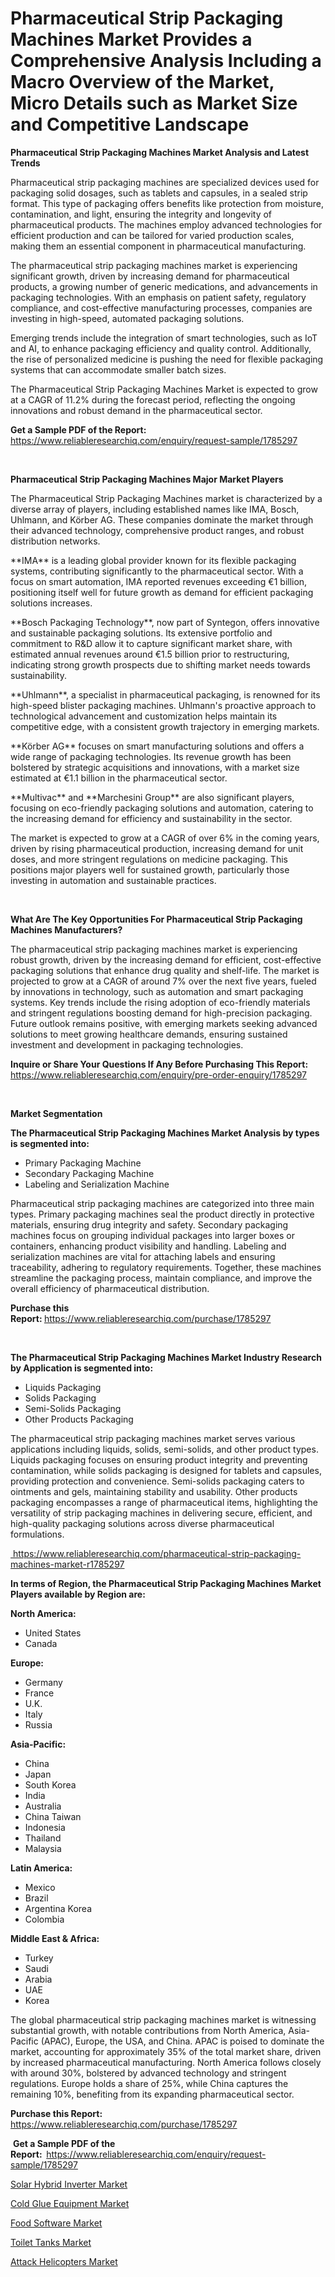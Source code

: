 <p><h1>Pharmaceutical Strip Packaging Machines Market Provides a Comprehensive Analysis Including a Macro Overview of the Market, Micro Details such as Market Size and Competitive Landscape</h1></p><p><strong>Pharmaceutical Strip Packaging Machines Market Analysis and Latest Trends</strong></p>
<p><p>Pharmaceutical strip packaging machines are specialized devices used for packaging solid dosages, such as tablets and capsules, in a sealed strip format. This type of packaging offers benefits like protection from moisture, contamination, and light, ensuring the integrity and longevity of pharmaceutical products. The machines employ advanced technologies for efficient production and can be tailored for varied production scales, making them an essential component in pharmaceutical manufacturing.</p><p>The pharmaceutical strip packaging machines market is experiencing significant growth, driven by increasing demand for pharmaceutical products, a growing number of generic medications, and advancements in packaging technologies. With an emphasis on patient safety, regulatory compliance, and cost-effective manufacturing processes, companies are investing in high-speed, automated packaging solutions. </p><p>Emerging trends include the integration of smart technologies, such as IoT and AI, to enhance packaging efficiency and quality control. Additionally, the rise of personalized medicine is pushing the need for flexible packaging systems that can accommodate smaller batch sizes.</p><p>The Pharmaceutical Strip Packaging Machines Market is expected to grow at a CAGR of 11.2% during the forecast period, reflecting the ongoing innovations and robust demand in the pharmaceutical sector.</p></p>
<p><strong>Get a Sample PDF of the Report:&nbsp;</strong> <a href="https://www.reliableresearchiq.com/enquiry/request-sample/1785297?utm_campaign=1121&utm_medium=2&utm_source=Github&utm_content=ia&utm_term=18112024&utm_id=pharmaceutical-strip-packaging-machines">https://www.reliableresearchiq.com/enquiry/request-sample/1785297</a></p>
<p>&nbsp;</p>
<p><strong>Pharmaceutical Strip Packaging Machines Major Market Players</strong></p>
<p><p>The Pharmaceutical Strip Packaging Machines market is characterized by a diverse array of players, including established names like IMA, Bosch, Uhlmann, and Körber AG. These companies dominate the market through their advanced technology, comprehensive product ranges, and robust distribution networks.</p><p>**IMA** is a leading global provider known for its flexible packaging systems, contributing significantly to the pharmaceutical sector. With a focus on smart automation, IMA reported revenues exceeding €1 billion, positioning itself well for future growth as demand for efficient packaging solutions increases.</p><p>**Bosch Packaging Technology**, now part of Syntegon, offers innovative and sustainable packaging solutions. Its extensive portfolio and commitment to R&D allow it to capture significant market share, with estimated annual revenues around €1.5 billion prior to restructuring, indicating strong growth prospects due to shifting market needs towards sustainability.</p><p>**Uhlmann**, a specialist in pharmaceutical packaging, is renowned for its high-speed blister packaging machines. Uhlmann's proactive approach to technological advancement and customization helps maintain its competitive edge, with a consistent growth trajectory in emerging markets.</p><p>**Körber AG** focuses on smart manufacturing solutions and offers a wide range of packaging technologies. Its revenue growth has been bolstered by strategic acquisitions and innovations, with a market size estimated at €1.1 billion in the pharmaceutical sector.</p><p>**Multivac** and **Marchesini Group** are also significant players, focusing on eco-friendly packaging solutions and automation, catering to the increasing demand for efficiency and sustainability in the sector.</p><p>The market is expected to grow at a CAGR of over 6% in the coming years, driven by rising pharmaceutical production, increasing demand for unit doses, and more stringent regulations on medicine packaging. This positions major players well for sustained growth, particularly those investing in automation and sustainable practices.</p></p>
<p>&nbsp;</p>
<p><strong>What Are The Key Opportunities For Pharmaceutical Strip Packaging Machines Manufacturers?</strong></p>
<p><p>The pharmaceutical strip packaging machines market is experiencing robust growth, driven by the increasing demand for efficient, cost-effective packaging solutions that enhance drug quality and shelf-life. The market is projected to grow at a CAGR of around 7% over the next five years, fueled by innovations in technology, such as automation and smart packaging systems. Key trends include the rising adoption of eco-friendly materials and stringent regulations boosting demand for high-precision packaging. Future outlook remains positive, with emerging markets seeking advanced solutions to meet growing healthcare demands, ensuring sustained investment and development in packaging technologies.</p></p>
<p><strong>Inquire or Share Your Questions If Any Before Purchasing This Report:</strong> <a href="https://www.reliableresearchiq.com/enquiry/pre-order-enquiry/1785297?utm_campaign=1121&utm_medium=2&utm_source=Github&utm_content=ia&utm_term=18112024&utm_id=pharmaceutical-strip-packaging-machines">https://www.reliableresearchiq.com/enquiry/pre-order-enquiry/1785297</a></p>
<p>&nbsp;</p>
<p><strong>Market Segmentation</strong></p>
<p><strong>The Pharmaceutical Strip Packaging Machines Market Analysis by types is segmented into:</strong></p>
<p><ul><li>Primary Packaging Machine</li><li>Secondary Packaging Machine</li><li>Labeling and Serialization Machine</li></ul></p>
<p><p>Pharmaceutical strip packaging machines are categorized into three main types. Primary packaging machines seal the product directly in protective materials, ensuring drug integrity and safety. Secondary packaging machines focus on grouping individual packages into larger boxes or containers, enhancing product visibility and handling. Labeling and serialization machines are vital for attaching labels and ensuring traceability, adhering to regulatory requirements. Together, these machines streamline the packaging process, maintain compliance, and improve the overall efficiency of pharmaceutical distribution.</p></p>
<p><strong>Purchase this Report:&nbsp;</strong><a href="https://www.reliableresearchiq.com/purchase/1785297?utm_campaign=1121&utm_medium=2&utm_source=Github&utm_content=ia&utm_term=18112024&utm_id=pharmaceutical-strip-packaging-machines">https://www.reliableresearchiq.com/purchase/1785297</a></p>
<p>&nbsp;</p>
<p><strong>The Pharmaceutical Strip Packaging Machines Market Industry Research by Application is segmented into:</strong></p>
<p><ul><li>Liquids Packaging</li><li>Solids Packaging</li><li>Semi-Solids Packaging</li><li>Other Products Packaging</li></ul></p>
<p><p>The pharmaceutical strip packaging machines market serves various applications including liquids, solids, semi-solids, and other product types. Liquids packaging focuses on ensuring product integrity and preventing contamination, while solids packaging is designed for tablets and capsules, providing protection and convenience. Semi-solids packaging caters to ointments and gels, maintaining stability and usability. Other products packaging encompasses a range of pharmaceutical items, highlighting the versatility of strip packaging machines in delivering secure, efficient, and high-quality packaging solutions across diverse pharmaceutical formulations.</p></p>
<p><a href="https://www.reliableresearchiq.com/pharmaceutical-strip-packaging-machines-market-r1785297?utm_campaign=1121&utm_medium=2&utm_source=Github&utm_content=ia&utm_term=18112024&utm_id=pharmaceutical-strip-packaging-machines">&nbsp;https://www.reliableresearchiq.com/pharmaceutical-strip-packaging-machines-market-r1785297</a></p>
<p><strong>In terms of Region, the Pharmaceutical Strip Packaging Machines Market Players available by Region are:</strong></p>
<p>
    <p> <strong> North America: </strong>
        <ul>
            <li>United States</li>
            <li>Canada</li>
        </ul>
        </p> 
    <p> <strong> Europe: </strong>
        <ul>
            <li>Germany</li>
            <li>France</li>
            <li>U.K.</li>
            <li>Italy</li>
            <li>Russia</li>
        </ul>
        </p> 
    <p> <strong> Asia-Pacific: </strong>
        <ul>
            <li>China</li>
            <li>Japan</li>
            <li>South Korea</li>
            <li>India</li>
            <li>Australia</li>
            <li>China Taiwan</li>
            <li>Indonesia</li>
            <li>Thailand</li>
            <li>Malaysia</li>
        </ul>
        </p> 
    <p> <strong> Latin America: </strong>
        <ul>
            <li>Mexico</li>
            <li>Brazil</li>
            <li>Argentina Korea</li>
            <li>Colombia</li>
        </ul>
        </p> 
    <p> <strong> Middle East & Africa: </strong>
        <ul>
            <li>Turkey</li>
            <li>Saudi</li>
            <li>Arabia</li>
            <li>UAE</li>
            <li>Korea</li>
        </ul>
    </p>
    </p>
<p><p>The global pharmaceutical strip packaging machines market is witnessing substantial growth, with notable contributions from North America, Asia-Pacific (APAC), Europe, the USA, and China. APAC is poised to dominate the market, accounting for approximately 35% of the total market share, driven by increased pharmaceutical manufacturing. North America follows closely with around 30%, bolstered by advanced technology and stringent regulations. Europe holds a share of 25%, while China captures the remaining 10%, benefiting from its expanding pharmaceutical sector.</p></p>
<p><strong>Purchase this Report: </strong><a href="https://www.reliableresearchiq.com/purchase/1785297?utm_campaign=1121&utm_medium=2&utm_source=Github&utm_content=ia&utm_term=18112024&utm_id=pharmaceutical-strip-packaging-machines">https://www.reliableresearchiq.com/purchase/1785297</a></p>
<p>&nbsp;<strong>Get a Sample PDF of the Report:&nbsp;&nbsp;</strong><a href="https://www.reliableresearchiq.com/enquiry/request-sample/1785297?utm_campaign=1121&utm_medium=2&utm_source=Github&utm_content=ia&utm_term=18112024&utm_id=pharmaceutical-strip-packaging-machines">https://www.reliableresearchiq.com/enquiry/request-sample/1785297</a></p>
<p><strong></strong></p>
<p><p><a href="https://www.linkedin.com/pulse/global-solar-hybrid-inverter-market-size-trends-analysis-sxx8e?utm_campaign=1121&utm_medium=2&utm_source=Github&utm_content=ia&utm_term=18112024&utm_id=pharmaceutical-strip-packaging-machines">Solar Hybrid Inverter Market</a></p><p><a href="https://issuu.com/reportprime-2/docs/cold-glue-equipment-market-size-203_0aa941679643e9?utm_campaign=1121&utm_medium=2&utm_source=Github&utm_content=ia&utm_term=18112024&utm_id=pharmaceutical-strip-packaging-machines">Cold Glue Equipment Market</a></p><p><a href="https://issuu.com/reportprime-2/docs/food-software-market-size-2030.pptx_014ce3a2edf3a7?utm_campaign=1121&utm_medium=2&utm_source=Github&utm_content=ia&utm_term=18112024&utm_id=pharmaceutical-strip-packaging-machines">Food Software Market</a></p><p><a href="https://www.linkedin.com/pulse/exploring-toilet-tanks-market-dynamics-global-trends-future-p1q9e?utm_campaign=1121&utm_medium=2&utm_source=Github&utm_content=ia&utm_term=18112024&utm_id=pharmaceutical-strip-packaging-machines">Toilet Tanks Market</a></p><p><a href="https://www.linkedin.com/pulse/competitive-intelligence-attack-helicopters-market-key-players-47zse?utm_campaign=1121&utm_medium=2&utm_source=Github&utm_content=ia&utm_term=18112024&utm_id=pharmaceutical-strip-packaging-machines">Attack Helicopters Market</a></p></p>